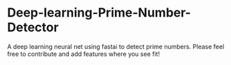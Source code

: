 # Deep-learning-Prime-Number-Detector
A deep learning neural net using fastai to detect prime numbers. Please feel free to contribute and add features where you see fit!
